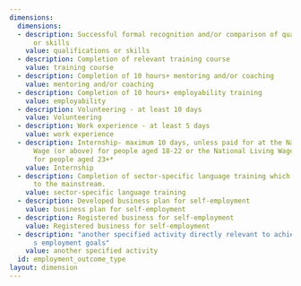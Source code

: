 ```yaml
---
dimensions:
  dimensions:
  - description: Successful formal recognition and/or comparison of qualifications
      or skills
    value: qualifications or skills
  - description: Completion of relevant training course
    value: training course
  - description: Completion of 10 hours+ mentoring and/or coaching
    value: mentoring and/or coaching
  - description: Completion of 10 hours+ employability training
    value: employability
  - description: Volunteering - at least 10 days
    value: Volunteering
  - description: Work experience - at least 5 days
    value: work experience
  - description: Internship- maximum 10 days, unless paid for at the National Minimum
      Wage (or above) for people aged 18-22 or the National Living Wage (or above)
      for people aged 23+*
    value: Internship
  - description: Completion of sector-specific language training which is additional
      to the mainstream.
    value: sector-specific language training
  - description: Developed business plan for self-employment
    value: business plan for self-employment
  - description: Registered business for self-employment
    value: Registered business for self-employment
  - description: "another specified activity directly relevant to achieving the individual\u2019\
      s employment goals"
    value: another specified activity
  id: employment_outcome_type
layout: dimension
---
```

